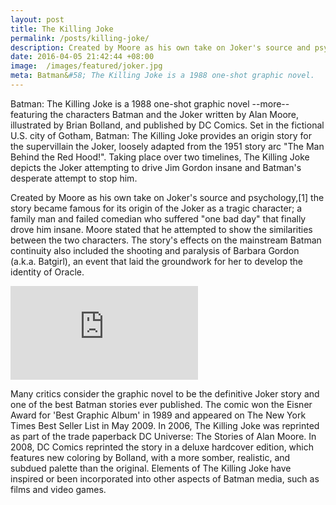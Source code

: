 ```yaml
---
layout: post
title: The Killing Joke
permalink: /posts/killing-joke/
description: Created by Moore as his own take on Joker's source and psychology
date: 2016-04-05 21:42:44 +08:00
image:  /images/featured/joker.jpg
meta: Batman&#58; The Killing Joke is a 1988 one-shot graphic novel.
---
```


Batman: The Killing Joke is a 1988 one-shot graphic novel --more-- featuring the characters Batman and the Joker written by Alan Moore, illustrated by Brian Bolland, and published by DC Comics. Set in the fictional U.S. city of Gotham, Batman: The Killing Joke provides an origin story for the supervillain the Joker, loosely adapted from the 1951 story arc "The Man Behind the Red Hood!". Taking place over two timelines, The Killing Joke depicts the Joker attempting to drive Jim Gordon insane and Batman's desperate attempt to stop him.

Created by Moore as his own take on Joker's source and psychology,[1] the story became famous for its origin of the Joker as a tragic character; a family man and failed comedian who suffered "one bad day" that finally drove him insane. Moore stated that he attempted to show the similarities between the two characters. The story's effects on the mainstream Batman continuity also included the shooting and paralysis of Barbara Gordon (a.k.a. Batgirl), an event that laid the groundwork for her to develop the identity of Oracle.

<div class="videoiframe">
<iframe src="https://www.youtube.com/embed/LvEZa_dY4Sc?rel=0&amp;showinfo=0" frameborder="0" allowfullscreen></iframe>
</div>

Many critics consider the graphic novel to be the definitive Joker story and one of the best Batman stories ever published. The comic won the Eisner Award for 'Best Graphic Album' in 1989 and appeared on The New York Times Best Seller List in May 2009. In 2006, The Killing Joke was reprinted as part of the trade paperback DC Universe: The Stories of Alan Moore. In 2008, DC Comics reprinted the story in a deluxe hardcover edition, which features new coloring by Bolland, with a more somber, realistic, and subdued palette than the original. Elements of The Killing Joke have inspired or been incorporated into other aspects of Batman media, such as films and video games.
